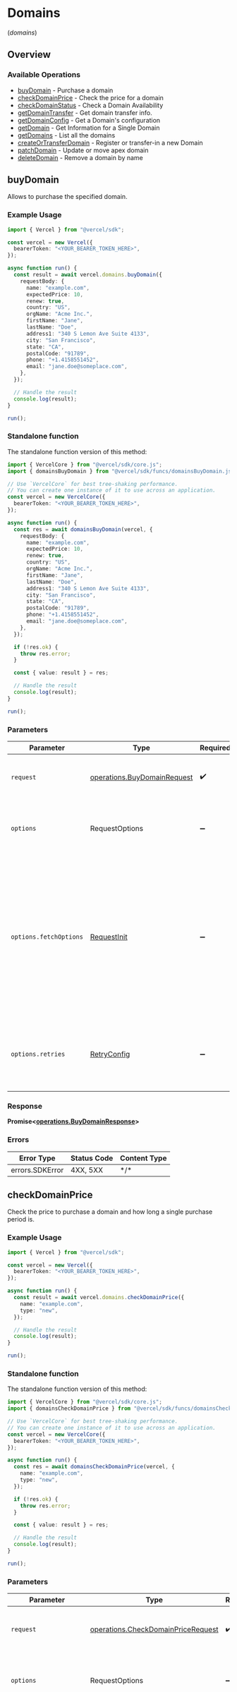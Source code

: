 # Domains
(*domains*)

## Overview

### Available Operations

* [buyDomain](#buydomain) - Purchase a domain
* [checkDomainPrice](#checkdomainprice) - Check the price for a domain
* [checkDomainStatus](#checkdomainstatus) - Check a Domain Availability
* [getDomainTransfer](#getdomaintransfer) - Get domain transfer info.
* [getDomainConfig](#getdomainconfig) - Get a Domain's configuration
* [getDomain](#getdomain) - Get Information for a Single Domain
* [getDomains](#getdomains) - List all the domains
* [createOrTransferDomain](#createortransferdomain) - Register or transfer-in a new Domain
* [patchDomain](#patchdomain) - Update or move apex domain
* [deleteDomain](#deletedomain) - Remove a domain by name

## buyDomain

Allows to purchase the specified domain.

### Example Usage

```typescript
import { Vercel } from "@vercel/sdk";

const vercel = new Vercel({
  bearerToken: "<YOUR_BEARER_TOKEN_HERE>",
});

async function run() {
  const result = await vercel.domains.buyDomain({
    requestBody: {
      name: "example.com",
      expectedPrice: 10,
      renew: true,
      country: "US",
      orgName: "Acme Inc.",
      firstName: "Jane",
      lastName: "Doe",
      address1: "340 S Lemon Ave Suite 4133",
      city: "San Francisco",
      state: "CA",
      postalCode: "91789",
      phone: "+1.4158551452",
      email: "jane.doe@someplace.com",
    },
  });

  // Handle the result
  console.log(result);
}

run();
```

### Standalone function

The standalone function version of this method:

```typescript
import { VercelCore } from "@vercel/sdk/core.js";
import { domainsBuyDomain } from "@vercel/sdk/funcs/domainsBuyDomain.js";

// Use `VercelCore` for best tree-shaking performance.
// You can create one instance of it to use across an application.
const vercel = new VercelCore({
  bearerToken: "<YOUR_BEARER_TOKEN_HERE>",
});

async function run() {
  const res = await domainsBuyDomain(vercel, {
    requestBody: {
      name: "example.com",
      expectedPrice: 10,
      renew: true,
      country: "US",
      orgName: "Acme Inc.",
      firstName: "Jane",
      lastName: "Doe",
      address1: "340 S Lemon Ave Suite 4133",
      city: "San Francisco",
      state: "CA",
      postalCode: "91789",
      phone: "+1.4158551452",
      email: "jane.doe@someplace.com",
    },
  });

  if (!res.ok) {
    throw res.error;
  }

  const { value: result } = res;

  // Handle the result
  console.log(result);
}

run();
```

### Parameters

| Parameter                                                                                                                                                                      | Type                                                                                                                                                                           | Required                                                                                                                                                                       | Description                                                                                                                                                                    |
| ------------------------------------------------------------------------------------------------------------------------------------------------------------------------------ | ------------------------------------------------------------------------------------------------------------------------------------------------------------------------------ | ------------------------------------------------------------------------------------------------------------------------------------------------------------------------------ | ------------------------------------------------------------------------------------------------------------------------------------------------------------------------------ |
| `request`                                                                                                                                                                      | [operations.BuyDomainRequest](../../models/operations/buydomainrequest.md)                                                                                                     | :heavy_check_mark:                                                                                                                                                             | The request object to use for the request.                                                                                                                                     |
| `options`                                                                                                                                                                      | RequestOptions                                                                                                                                                                 | :heavy_minus_sign:                                                                                                                                                             | Used to set various options for making HTTP requests.                                                                                                                          |
| `options.fetchOptions`                                                                                                                                                         | [RequestInit](https://developer.mozilla.org/en-US/docs/Web/API/Request/Request#options)                                                                                        | :heavy_minus_sign:                                                                                                                                                             | Options that are passed to the underlying HTTP request. This can be used to inject extra headers for examples. All `Request` options, except `method` and `body`, are allowed. |
| `options.retries`                                                                                                                                                              | [RetryConfig](../../lib/utils/retryconfig.md)                                                                                                                                  | :heavy_minus_sign:                                                                                                                                                             | Enables retrying HTTP requests under certain failure conditions.                                                                                                               |

### Response

**Promise\<[operations.BuyDomainResponse](../../models/operations/buydomainresponse.md)\>**

### Errors

| Error Type      | Status Code     | Content Type    |
| --------------- | --------------- | --------------- |
| errors.SDKError | 4XX, 5XX        | \*/\*           |

## checkDomainPrice

Check the price to purchase a domain and how long a single purchase period is.

### Example Usage

```typescript
import { Vercel } from "@vercel/sdk";

const vercel = new Vercel({
  bearerToken: "<YOUR_BEARER_TOKEN_HERE>",
});

async function run() {
  const result = await vercel.domains.checkDomainPrice({
    name: "example.com",
    type: "new",
  });

  // Handle the result
  console.log(result);
}

run();
```

### Standalone function

The standalone function version of this method:

```typescript
import { VercelCore } from "@vercel/sdk/core.js";
import { domainsCheckDomainPrice } from "@vercel/sdk/funcs/domainsCheckDomainPrice.js";

// Use `VercelCore` for best tree-shaking performance.
// You can create one instance of it to use across an application.
const vercel = new VercelCore({
  bearerToken: "<YOUR_BEARER_TOKEN_HERE>",
});

async function run() {
  const res = await domainsCheckDomainPrice(vercel, {
    name: "example.com",
    type: "new",
  });

  if (!res.ok) {
    throw res.error;
  }

  const { value: result } = res;

  // Handle the result
  console.log(result);
}

run();
```

### Parameters

| Parameter                                                                                                                                                                      | Type                                                                                                                                                                           | Required                                                                                                                                                                       | Description                                                                                                                                                                    |
| ------------------------------------------------------------------------------------------------------------------------------------------------------------------------------ | ------------------------------------------------------------------------------------------------------------------------------------------------------------------------------ | ------------------------------------------------------------------------------------------------------------------------------------------------------------------------------ | ------------------------------------------------------------------------------------------------------------------------------------------------------------------------------ |
| `request`                                                                                                                                                                      | [operations.CheckDomainPriceRequest](../../models/operations/checkdomainpricerequest.md)                                                                                       | :heavy_check_mark:                                                                                                                                                             | The request object to use for the request.                                                                                                                                     |
| `options`                                                                                                                                                                      | RequestOptions                                                                                                                                                                 | :heavy_minus_sign:                                                                                                                                                             | Used to set various options for making HTTP requests.                                                                                                                          |
| `options.fetchOptions`                                                                                                                                                         | [RequestInit](https://developer.mozilla.org/en-US/docs/Web/API/Request/Request#options)                                                                                        | :heavy_minus_sign:                                                                                                                                                             | Options that are passed to the underlying HTTP request. This can be used to inject extra headers for examples. All `Request` options, except `method` and `body`, are allowed. |
| `options.retries`                                                                                                                                                              | [RetryConfig](../../lib/utils/retryconfig.md)                                                                                                                                  | :heavy_minus_sign:                                                                                                                                                             | Enables retrying HTTP requests under certain failure conditions.                                                                                                               |

### Response

**Promise\<[operations.CheckDomainPriceResponseBody](../../models/operations/checkdomainpriceresponsebody.md)\>**

### Errors

| Error Type      | Status Code     | Content Type    |
| --------------- | --------------- | --------------- |
| errors.SDKError | 4XX, 5XX        | \*/\*           |

## checkDomainStatus

Check if a domain name is available for purchase.

### Example Usage

```typescript
import { Vercel } from "@vercel/sdk";

const vercel = new Vercel({
  bearerToken: "<YOUR_BEARER_TOKEN_HERE>",
});

async function run() {
  const result = await vercel.domains.checkDomainStatus({
    name: "example.com",
  });

  // Handle the result
  console.log(result);
}

run();
```

### Standalone function

The standalone function version of this method:

```typescript
import { VercelCore } from "@vercel/sdk/core.js";
import { domainsCheckDomainStatus } from "@vercel/sdk/funcs/domainsCheckDomainStatus.js";

// Use `VercelCore` for best tree-shaking performance.
// You can create one instance of it to use across an application.
const vercel = new VercelCore({
  bearerToken: "<YOUR_BEARER_TOKEN_HERE>",
});

async function run() {
  const res = await domainsCheckDomainStatus(vercel, {
    name: "example.com",
  });

  if (!res.ok) {
    throw res.error;
  }

  const { value: result } = res;

  // Handle the result
  console.log(result);
}

run();
```

### Parameters

| Parameter                                                                                                                                                                      | Type                                                                                                                                                                           | Required                                                                                                                                                                       | Description                                                                                                                                                                    |
| ------------------------------------------------------------------------------------------------------------------------------------------------------------------------------ | ------------------------------------------------------------------------------------------------------------------------------------------------------------------------------ | ------------------------------------------------------------------------------------------------------------------------------------------------------------------------------ | ------------------------------------------------------------------------------------------------------------------------------------------------------------------------------ |
| `request`                                                                                                                                                                      | [operations.CheckDomainStatusRequest](../../models/operations/checkdomainstatusrequest.md)                                                                                     | :heavy_check_mark:                                                                                                                                                             | The request object to use for the request.                                                                                                                                     |
| `options`                                                                                                                                                                      | RequestOptions                                                                                                                                                                 | :heavy_minus_sign:                                                                                                                                                             | Used to set various options for making HTTP requests.                                                                                                                          |
| `options.fetchOptions`                                                                                                                                                         | [RequestInit](https://developer.mozilla.org/en-US/docs/Web/API/Request/Request#options)                                                                                        | :heavy_minus_sign:                                                                                                                                                             | Options that are passed to the underlying HTTP request. This can be used to inject extra headers for examples. All `Request` options, except `method` and `body`, are allowed. |
| `options.retries`                                                                                                                                                              | [RetryConfig](../../lib/utils/retryconfig.md)                                                                                                                                  | :heavy_minus_sign:                                                                                                                                                             | Enables retrying HTTP requests under certain failure conditions.                                                                                                               |

### Response

**Promise\<[operations.CheckDomainStatusResponseBody](../../models/operations/checkdomainstatusresponsebody.md)\>**

### Errors

| Error Type      | Status Code     | Content Type    |
| --------------- | --------------- | --------------- |
| errors.SDKError | 4XX, 5XX        | \*/\*           |

## getDomainTransfer

Fetch domain transfer availability or transfer status if a transfer is in progress.

### Example Usage

```typescript
import { Vercel } from "@vercel/sdk";

const vercel = new Vercel({
  bearerToken: "<YOUR_BEARER_TOKEN_HERE>",
});

async function run() {
  const result = await vercel.domains.getDomainTransfer({
    domain: "example.com",
  });

  // Handle the result
  console.log(result);
}

run();
```

### Standalone function

The standalone function version of this method:

```typescript
import { VercelCore } from "@vercel/sdk/core.js";
import { domainsGetDomainTransfer } from "@vercel/sdk/funcs/domainsGetDomainTransfer.js";

// Use `VercelCore` for best tree-shaking performance.
// You can create one instance of it to use across an application.
const vercel = new VercelCore({
  bearerToken: "<YOUR_BEARER_TOKEN_HERE>",
});

async function run() {
  const res = await domainsGetDomainTransfer(vercel, {
    domain: "example.com",
  });

  if (!res.ok) {
    throw res.error;
  }

  const { value: result } = res;

  // Handle the result
  console.log(result);
}

run();
```

### Parameters

| Parameter                                                                                                                                                                      | Type                                                                                                                                                                           | Required                                                                                                                                                                       | Description                                                                                                                                                                    |
| ------------------------------------------------------------------------------------------------------------------------------------------------------------------------------ | ------------------------------------------------------------------------------------------------------------------------------------------------------------------------------ | ------------------------------------------------------------------------------------------------------------------------------------------------------------------------------ | ------------------------------------------------------------------------------------------------------------------------------------------------------------------------------ |
| `request`                                                                                                                                                                      | [operations.GetDomainTransferRequest](../../models/operations/getdomaintransferrequest.md)                                                                                     | :heavy_check_mark:                                                                                                                                                             | The request object to use for the request.                                                                                                                                     |
| `options`                                                                                                                                                                      | RequestOptions                                                                                                                                                                 | :heavy_minus_sign:                                                                                                                                                             | Used to set various options for making HTTP requests.                                                                                                                          |
| `options.fetchOptions`                                                                                                                                                         | [RequestInit](https://developer.mozilla.org/en-US/docs/Web/API/Request/Request#options)                                                                                        | :heavy_minus_sign:                                                                                                                                                             | Options that are passed to the underlying HTTP request. This can be used to inject extra headers for examples. All `Request` options, except `method` and `body`, are allowed. |
| `options.retries`                                                                                                                                                              | [RetryConfig](../../lib/utils/retryconfig.md)                                                                                                                                  | :heavy_minus_sign:                                                                                                                                                             | Enables retrying HTTP requests under certain failure conditions.                                                                                                               |

### Response

**Promise\<[operations.GetDomainTransferResponseBody](../../models/operations/getdomaintransferresponsebody.md)\>**

### Errors

| Error Type      | Status Code     | Content Type    |
| --------------- | --------------- | --------------- |
| errors.SDKError | 4XX, 5XX        | \*/\*           |

## getDomainConfig

Get a Domain's configuration.

### Example Usage

```typescript
import { Vercel } from "@vercel/sdk";

const vercel = new Vercel({
  bearerToken: "<YOUR_BEARER_TOKEN_HERE>",
});

async function run() {
  const result = await vercel.domains.getDomainConfig({
    domain: "example.com",
  });

  // Handle the result
  console.log(result);
}

run();
```

### Standalone function

The standalone function version of this method:

```typescript
import { VercelCore } from "@vercel/sdk/core.js";
import { domainsGetDomainConfig } from "@vercel/sdk/funcs/domainsGetDomainConfig.js";

// Use `VercelCore` for best tree-shaking performance.
// You can create one instance of it to use across an application.
const vercel = new VercelCore({
  bearerToken: "<YOUR_BEARER_TOKEN_HERE>",
});

async function run() {
  const res = await domainsGetDomainConfig(vercel, {
    domain: "example.com",
  });

  if (!res.ok) {
    throw res.error;
  }

  const { value: result } = res;

  // Handle the result
  console.log(result);
}

run();
```

### Parameters

| Parameter                                                                                                                                                                      | Type                                                                                                                                                                           | Required                                                                                                                                                                       | Description                                                                                                                                                                    |
| ------------------------------------------------------------------------------------------------------------------------------------------------------------------------------ | ------------------------------------------------------------------------------------------------------------------------------------------------------------------------------ | ------------------------------------------------------------------------------------------------------------------------------------------------------------------------------ | ------------------------------------------------------------------------------------------------------------------------------------------------------------------------------ |
| `request`                                                                                                                                                                      | [operations.GetDomainConfigRequest](../../models/operations/getdomainconfigrequest.md)                                                                                         | :heavy_check_mark:                                                                                                                                                             | The request object to use for the request.                                                                                                                                     |
| `options`                                                                                                                                                                      | RequestOptions                                                                                                                                                                 | :heavy_minus_sign:                                                                                                                                                             | Used to set various options for making HTTP requests.                                                                                                                          |
| `options.fetchOptions`                                                                                                                                                         | [RequestInit](https://developer.mozilla.org/en-US/docs/Web/API/Request/Request#options)                                                                                        | :heavy_minus_sign:                                                                                                                                                             | Options that are passed to the underlying HTTP request. This can be used to inject extra headers for examples. All `Request` options, except `method` and `body`, are allowed. |
| `options.retries`                                                                                                                                                              | [RetryConfig](../../lib/utils/retryconfig.md)                                                                                                                                  | :heavy_minus_sign:                                                                                                                                                             | Enables retrying HTTP requests under certain failure conditions.                                                                                                               |

### Response

**Promise\<[operations.GetDomainConfigResponseBody](../../models/operations/getdomainconfigresponsebody.md)\>**

### Errors

| Error Type      | Status Code     | Content Type    |
| --------------- | --------------- | --------------- |
| errors.SDKError | 4XX, 5XX        | \*/\*           |

## getDomain

Get information for a single domain in an account or team.

### Example Usage

```typescript
import { Vercel } from "@vercel/sdk";

const vercel = new Vercel({
  bearerToken: "<YOUR_BEARER_TOKEN_HERE>",
});

async function run() {
  const result = await vercel.domains.getDomain({
    domain: "example.com",
  });

  // Handle the result
  console.log(result);
}

run();
```

### Standalone function

The standalone function version of this method:

```typescript
import { VercelCore } from "@vercel/sdk/core.js";
import { domainsGetDomain } from "@vercel/sdk/funcs/domainsGetDomain.js";

// Use `VercelCore` for best tree-shaking performance.
// You can create one instance of it to use across an application.
const vercel = new VercelCore({
  bearerToken: "<YOUR_BEARER_TOKEN_HERE>",
});

async function run() {
  const res = await domainsGetDomain(vercel, {
    domain: "example.com",
  });

  if (!res.ok) {
    throw res.error;
  }

  const { value: result } = res;

  // Handle the result
  console.log(result);
}

run();
```

### Parameters

| Parameter                                                                                                                                                                      | Type                                                                                                                                                                           | Required                                                                                                                                                                       | Description                                                                                                                                                                    |
| ------------------------------------------------------------------------------------------------------------------------------------------------------------------------------ | ------------------------------------------------------------------------------------------------------------------------------------------------------------------------------ | ------------------------------------------------------------------------------------------------------------------------------------------------------------------------------ | ------------------------------------------------------------------------------------------------------------------------------------------------------------------------------ |
| `request`                                                                                                                                                                      | [operations.GetDomainRequest](../../models/operations/getdomainrequest.md)                                                                                                     | :heavy_check_mark:                                                                                                                                                             | The request object to use for the request.                                                                                                                                     |
| `options`                                                                                                                                                                      | RequestOptions                                                                                                                                                                 | :heavy_minus_sign:                                                                                                                                                             | Used to set various options for making HTTP requests.                                                                                                                          |
| `options.fetchOptions`                                                                                                                                                         | [RequestInit](https://developer.mozilla.org/en-US/docs/Web/API/Request/Request#options)                                                                                        | :heavy_minus_sign:                                                                                                                                                             | Options that are passed to the underlying HTTP request. This can be used to inject extra headers for examples. All `Request` options, except `method` and `body`, are allowed. |
| `options.retries`                                                                                                                                                              | [RetryConfig](../../lib/utils/retryconfig.md)                                                                                                                                  | :heavy_minus_sign:                                                                                                                                                             | Enables retrying HTTP requests under certain failure conditions.                                                                                                               |

### Response

**Promise\<[operations.GetDomainResponseBody](../../models/operations/getdomainresponsebody.md)\>**

### Errors

| Error Type      | Status Code     | Content Type    |
| --------------- | --------------- | --------------- |
| errors.SDKError | 4XX, 5XX        | \*/\*           |

## getDomains

Retrieves a list of domains registered for the authenticated user or team. By default it returns the last 20 domains if no limit is provided.

### Example Usage

```typescript
import { Vercel } from "@vercel/sdk";

const vercel = new Vercel({
  bearerToken: "<YOUR_BEARER_TOKEN_HERE>",
});

async function run() {
  const result = await vercel.domains.getDomains({
    limit: 20,
    since: 1609499532000,
    until: 1612264332000,
  });

  // Handle the result
  console.log(result);
}

run();
```

### Standalone function

The standalone function version of this method:

```typescript
import { VercelCore } from "@vercel/sdk/core.js";
import { domainsGetDomains } from "@vercel/sdk/funcs/domainsGetDomains.js";

// Use `VercelCore` for best tree-shaking performance.
// You can create one instance of it to use across an application.
const vercel = new VercelCore({
  bearerToken: "<YOUR_BEARER_TOKEN_HERE>",
});

async function run() {
  const res = await domainsGetDomains(vercel, {
    limit: 20,
    since: 1609499532000,
    until: 1612264332000,
  });

  if (!res.ok) {
    throw res.error;
  }

  const { value: result } = res;

  // Handle the result
  console.log(result);
}

run();
```

### Parameters

| Parameter                                                                                                                                                                      | Type                                                                                                                                                                           | Required                                                                                                                                                                       | Description                                                                                                                                                                    |
| ------------------------------------------------------------------------------------------------------------------------------------------------------------------------------ | ------------------------------------------------------------------------------------------------------------------------------------------------------------------------------ | ------------------------------------------------------------------------------------------------------------------------------------------------------------------------------ | ------------------------------------------------------------------------------------------------------------------------------------------------------------------------------ |
| `request`                                                                                                                                                                      | [operations.GetDomainsRequest](../../models/operations/getdomainsrequest.md)                                                                                                   | :heavy_check_mark:                                                                                                                                                             | The request object to use for the request.                                                                                                                                     |
| `options`                                                                                                                                                                      | RequestOptions                                                                                                                                                                 | :heavy_minus_sign:                                                                                                                                                             | Used to set various options for making HTTP requests.                                                                                                                          |
| `options.fetchOptions`                                                                                                                                                         | [RequestInit](https://developer.mozilla.org/en-US/docs/Web/API/Request/Request#options)                                                                                        | :heavy_minus_sign:                                                                                                                                                             | Options that are passed to the underlying HTTP request. This can be used to inject extra headers for examples. All `Request` options, except `method` and `body`, are allowed. |
| `options.retries`                                                                                                                                                              | [RetryConfig](../../lib/utils/retryconfig.md)                                                                                                                                  | :heavy_minus_sign:                                                                                                                                                             | Enables retrying HTTP requests under certain failure conditions.                                                                                                               |

### Response

**Promise\<[operations.GetDomainsResponseBody](../../models/operations/getdomainsresponsebody.md)\>**

### Errors

| Error Type      | Status Code     | Content Type    |
| --------------- | --------------- | --------------- |
| errors.SDKError | 4XX, 5XX        | \*/\*           |

## createOrTransferDomain

This endpoint is used for adding a new apex domain name with Vercel for the authenticating user. Can also be used for initiating a domain transfer request from an external Registrar to Vercel.

### Example Usage

```typescript
import { Vercel } from "@vercel/sdk";

const vercel = new Vercel({
  bearerToken: "<YOUR_BEARER_TOKEN_HERE>",
});

async function run() {
  const result = await vercel.domains.createOrTransferDomain({
    requestBody: {
      name: "example.com",
      method: "transfer-in",
      authCode: "fdhfr820ad#@FAdlj$$",
      expectedPrice: 8,
    },
  });

  // Handle the result
  console.log(result);
}

run();
```

### Standalone function

The standalone function version of this method:

```typescript
import { VercelCore } from "@vercel/sdk/core.js";
import { domainsCreateOrTransferDomain } from "@vercel/sdk/funcs/domainsCreateOrTransferDomain.js";

// Use `VercelCore` for best tree-shaking performance.
// You can create one instance of it to use across an application.
const vercel = new VercelCore({
  bearerToken: "<YOUR_BEARER_TOKEN_HERE>",
});

async function run() {
  const res = await domainsCreateOrTransferDomain(vercel, {
    requestBody: {
      name: "example.com",
      method: "transfer-in",
      authCode: "fdhfr820ad#@FAdlj$$",
      expectedPrice: 8,
    },
  });

  if (!res.ok) {
    throw res.error;
  }

  const { value: result } = res;

  // Handle the result
  console.log(result);
}

run();
```

### Parameters

| Parameter                                                                                                                                                                      | Type                                                                                                                                                                           | Required                                                                                                                                                                       | Description                                                                                                                                                                    |
| ------------------------------------------------------------------------------------------------------------------------------------------------------------------------------ | ------------------------------------------------------------------------------------------------------------------------------------------------------------------------------ | ------------------------------------------------------------------------------------------------------------------------------------------------------------------------------ | ------------------------------------------------------------------------------------------------------------------------------------------------------------------------------ |
| `request`                                                                                                                                                                      | [operations.CreateOrTransferDomainRequest](../../models/operations/createortransferdomainrequest.md)                                                                           | :heavy_check_mark:                                                                                                                                                             | The request object to use for the request.                                                                                                                                     |
| `options`                                                                                                                                                                      | RequestOptions                                                                                                                                                                 | :heavy_minus_sign:                                                                                                                                                             | Used to set various options for making HTTP requests.                                                                                                                          |
| `options.fetchOptions`                                                                                                                                                         | [RequestInit](https://developer.mozilla.org/en-US/docs/Web/API/Request/Request#options)                                                                                        | :heavy_minus_sign:                                                                                                                                                             | Options that are passed to the underlying HTTP request. This can be used to inject extra headers for examples. All `Request` options, except `method` and `body`, are allowed. |
| `options.retries`                                                                                                                                                              | [RetryConfig](../../lib/utils/retryconfig.md)                                                                                                                                  | :heavy_minus_sign:                                                                                                                                                             | Enables retrying HTTP requests under certain failure conditions.                                                                                                               |

### Response

**Promise\<[operations.CreateOrTransferDomainResponseBody](../../models/operations/createortransferdomainresponsebody.md)\>**

### Errors

| Error Type      | Status Code     | Content Type    |
| --------------- | --------------- | --------------- |
| errors.SDKError | 4XX, 5XX        | \*/\*           |

## patchDomain

Update or move apex domain.

### Example Usage

```typescript
import { Vercel } from "@vercel/sdk";

const vercel = new Vercel({
  bearerToken: "<YOUR_BEARER_TOKEN_HERE>",
});

async function run() {
  const result = await vercel.domains.patchDomain({
    domain: "alarming-nondisclosure.com",
    requestBody: {
      op: "update",
    },
  });

  // Handle the result
  console.log(result);
}

run();
```

### Standalone function

The standalone function version of this method:

```typescript
import { VercelCore } from "@vercel/sdk/core.js";
import { domainsPatchDomain } from "@vercel/sdk/funcs/domainsPatchDomain.js";

// Use `VercelCore` for best tree-shaking performance.
// You can create one instance of it to use across an application.
const vercel = new VercelCore({
  bearerToken: "<YOUR_BEARER_TOKEN_HERE>",
});

async function run() {
  const res = await domainsPatchDomain(vercel, {
    domain: "alarming-nondisclosure.com",
    requestBody: {
      op: "update",
    },
  });

  if (!res.ok) {
    throw res.error;
  }

  const { value: result } = res;

  // Handle the result
  console.log(result);
}

run();
```

### Parameters

| Parameter                                                                                                                                                                      | Type                                                                                                                                                                           | Required                                                                                                                                                                       | Description                                                                                                                                                                    |
| ------------------------------------------------------------------------------------------------------------------------------------------------------------------------------ | ------------------------------------------------------------------------------------------------------------------------------------------------------------------------------ | ------------------------------------------------------------------------------------------------------------------------------------------------------------------------------ | ------------------------------------------------------------------------------------------------------------------------------------------------------------------------------ |
| `request`                                                                                                                                                                      | [operations.PatchDomainRequest](../../models/operations/patchdomainrequest.md)                                                                                                 | :heavy_check_mark:                                                                                                                                                             | The request object to use for the request.                                                                                                                                     |
| `options`                                                                                                                                                                      | RequestOptions                                                                                                                                                                 | :heavy_minus_sign:                                                                                                                                                             | Used to set various options for making HTTP requests.                                                                                                                          |
| `options.fetchOptions`                                                                                                                                                         | [RequestInit](https://developer.mozilla.org/en-US/docs/Web/API/Request/Request#options)                                                                                        | :heavy_minus_sign:                                                                                                                                                             | Options that are passed to the underlying HTTP request. This can be used to inject extra headers for examples. All `Request` options, except `method` and `body`, are allowed. |
| `options.retries`                                                                                                                                                              | [RetryConfig](../../lib/utils/retryconfig.md)                                                                                                                                  | :heavy_minus_sign:                                                                                                                                                             | Enables retrying HTTP requests under certain failure conditions.                                                                                                               |

### Response

**Promise\<[operations.PatchDomainResponseBody](../../models/operations/patchdomainresponsebody.md)\>**

### Errors

| Error Type      | Status Code     | Content Type    |
| --------------- | --------------- | --------------- |
| errors.SDKError | 4XX, 5XX        | \*/\*           |

## deleteDomain

Delete a previously registered domain name from Vercel. Deleting a domain will automatically remove any associated aliases.

### Example Usage

```typescript
import { Vercel } from "@vercel/sdk";

const vercel = new Vercel({
  bearerToken: "<YOUR_BEARER_TOKEN_HERE>",
});

async function run() {
  const result = await vercel.domains.deleteDomain({
    domain: "example.com",
  });

  // Handle the result
  console.log(result);
}

run();
```

### Standalone function

The standalone function version of this method:

```typescript
import { VercelCore } from "@vercel/sdk/core.js";
import { domainsDeleteDomain } from "@vercel/sdk/funcs/domainsDeleteDomain.js";

// Use `VercelCore` for best tree-shaking performance.
// You can create one instance of it to use across an application.
const vercel = new VercelCore({
  bearerToken: "<YOUR_BEARER_TOKEN_HERE>",
});

async function run() {
  const res = await domainsDeleteDomain(vercel, {
    domain: "example.com",
  });

  if (!res.ok) {
    throw res.error;
  }

  const { value: result } = res;

  // Handle the result
  console.log(result);
}

run();
```

### Parameters

| Parameter                                                                                                                                                                      | Type                                                                                                                                                                           | Required                                                                                                                                                                       | Description                                                                                                                                                                    |
| ------------------------------------------------------------------------------------------------------------------------------------------------------------------------------ | ------------------------------------------------------------------------------------------------------------------------------------------------------------------------------ | ------------------------------------------------------------------------------------------------------------------------------------------------------------------------------ | ------------------------------------------------------------------------------------------------------------------------------------------------------------------------------ |
| `request`                                                                                                                                                                      | [operations.DeleteDomainRequest](../../models/operations/deletedomainrequest.md)                                                                                               | :heavy_check_mark:                                                                                                                                                             | The request object to use for the request.                                                                                                                                     |
| `options`                                                                                                                                                                      | RequestOptions                                                                                                                                                                 | :heavy_minus_sign:                                                                                                                                                             | Used to set various options for making HTTP requests.                                                                                                                          |
| `options.fetchOptions`                                                                                                                                                         | [RequestInit](https://developer.mozilla.org/en-US/docs/Web/API/Request/Request#options)                                                                                        | :heavy_minus_sign:                                                                                                                                                             | Options that are passed to the underlying HTTP request. This can be used to inject extra headers for examples. All `Request` options, except `method` and `body`, are allowed. |
| `options.retries`                                                                                                                                                              | [RetryConfig](../../lib/utils/retryconfig.md)                                                                                                                                  | :heavy_minus_sign:                                                                                                                                                             | Enables retrying HTTP requests under certain failure conditions.                                                                                                               |

### Response

**Promise\<[operations.DeleteDomainResponseBody](../../models/operations/deletedomainresponsebody.md)\>**

### Errors

| Error Type      | Status Code     | Content Type    |
| --------------- | --------------- | --------------- |
| errors.SDKError | 4XX, 5XX        | \*/\*           |